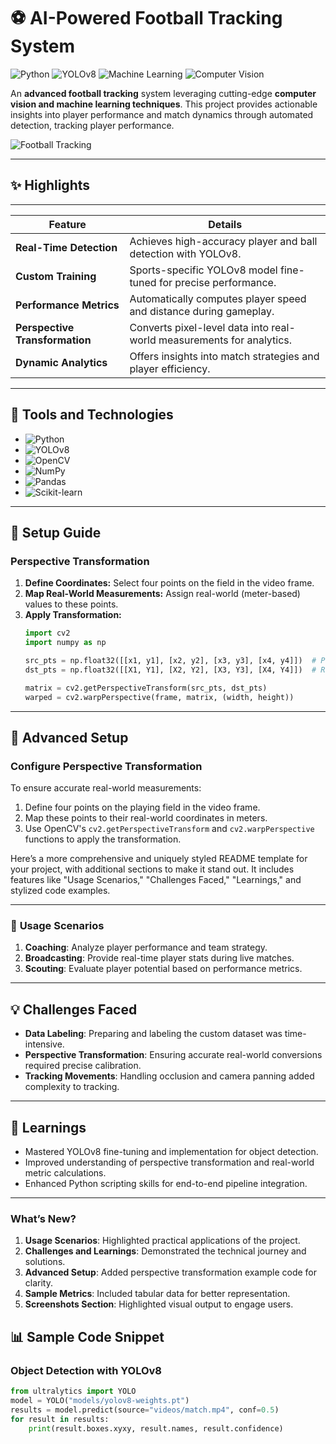 # ⚽ AI-Powered Football Tracking System

![Python](https://img.shields.io/badge/Python-3.8%2B-blue?style=flat-square&logo=python)
![YOLOv8](https://img.shields.io/badge/YOLOv8-Object%20Detection-red?style=flat-square)
![Machine Learning](https://img.shields.io/badge/Machine%20Learning-Scikit--Learn-green?style=flat-square&logo=scikitlearn)
![Computer Vision](https://img.shields.io/badge/Computer%20Vision-OpenCV-orange?style=flat-square&logo=opencv)

An **advanced football tracking** system leveraging cutting-edge **computer vision and machine learning techniques**. This project provides actionable insights into player performance and match dynamics through automated detection, tracking player performance.


![Football Tracking](https://github.com/user-attachments/assets/8b3e06aa-6c3a-4386-a16c-40f005e39e34)


---
## ✨ Highlights

---

**Feature**                   | **Details**
------------------------------ | ------------------------------------------------------------------------
**Real-Time Detection**        | Achieves high-accuracy player and ball detection with YOLOv8.
**Custom Training**            | Sports-specific YOLOv8 model fine-tuned for precise performance.
**Performance Metrics**        | Automatically computes player speed and distance during gameplay.
**Perspective Transformation** | Converts pixel-level data into real-world measurements for analytics.
**Dynamic Analytics**          | Offers insights into match strategies and player efficiency.

---


## 🔧 Tools and Technologies

- ![Python](https://img.shields.io/badge/Python-3.8%2B-blue?style=flat-square&logo=python)
- ![YOLOv8](https://img.shields.io/badge/YOLOv8-Object%20Detection-red?style=flat-square)
- ![OpenCV](https://img.shields.io/badge/OpenCV-Computer%20Vision-orange?style=flat-square&logo=opencv)
- ![NumPy](https://img.shields.io/badge/NumPy-Array%20Processing-lightblue?style=flat-square&logo=numpy)
- ![Pandas](https://img.shields.io/badge/Pandas-Data%20Analysis-black?style=flat-square&logo=pandas)
- ![Scikit-learn](https://img.shields.io/badge/Scikit--Learn-Machine%20Learning-green?style=flat-square&logo=scikitlearn)

---

## 🔨 Setup Guide

### Perspective Transformation

1. **Define Coordinates:** Select four points on the field in the video frame.
2. **Map Real-World Measurements:** Assign real-world (meter-based) values to these points.
3. **Apply Transformation:**
   ```python
   import cv2
   import numpy as np

   src_pts = np.float32([[x1, y1], [x2, y2], [x3, y3], [x4, y4]])  # Points in video
   dst_pts = np.float32([[X1, Y1], [X2, Y2], [X3, Y3], [X4, Y4]])  # Real-world coordinates

   matrix = cv2.getPerspectiveTransform(src_pts, dst_pts)
   warped = cv2.warpPerspective(frame, matrix, (width, height))

---

## 🔧 Advanced Setup

### Configure Perspective Transformation
To ensure accurate real-world measurements:
1. Define four points on the playing field in the video frame.
2. Map these points to their real-world coordinates in meters.
3. Use OpenCV's `cv2.getPerspectiveTransform` and `cv2.warpPerspective` functions to apply the transformation.


Here’s a more comprehensive and uniquely styled README template for your project, with additional sections to make it stand out. It includes features like "Usage Scenarios," "Challenges Faced," "Learnings," and stylized code examples.

---

### 🔎 **Usage Scenarios**
1. **Coaching**: Analyze player performance and team strategy.
2. **Broadcasting**: Provide real-time player stats during live matches.
3. **Scouting**: Evaluate player potential based on performance metrics.

---

## 💡 Challenges Faced
- **Data Labeling**: Preparing and labeling the custom dataset was time-intensive.
- **Perspective Transformation**: Ensuring accurate real-world conversions required precise calibration.
- **Tracking Movements**: Handling occlusion and camera panning added complexity to tracking.

---

## 📘 Learnings
- Mastered YOLOv8 fine-tuning and implementation for object detection.
- Improved understanding of perspective transformation and real-world metric calculations.
- Enhanced Python scripting skills for end-to-end pipeline integration.

---


### **What’s New?**
1. **Usage Scenarios**: Highlighted practical applications of the project.
2. **Challenges and Learnings**: Demonstrated the technical journey and solutions.
3. **Advanced Setup**: Added perspective transformation example code for clarity.
4. **Sample Metrics**: Included tabular data for better representation.
5. **Screenshots Section**: Highlighted visual output to engage users. 

## 📊 Sample Code Snippet

### Object Detection with YOLOv8
```python
from ultralytics import YOLO
model = YOLO("models/yolov8-weights.pt")
results = model.predict(source="videos/match.mp4", conf=0.5)
for result in results:
    print(result.boxes.xyxy, result.names, result.confidence)






